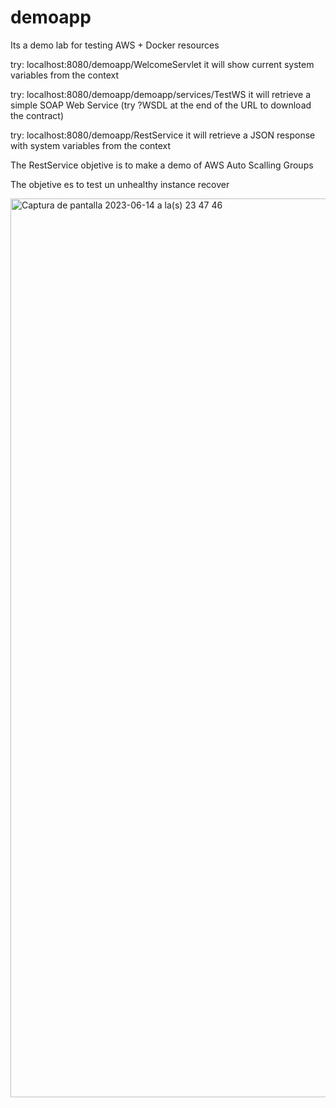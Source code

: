 # demoapp
Its a demo lab for testing AWS + Docker resources

try: localhost:8080/demoapp/WelcomeServlet it will show current system variables from the context

try: localhost:8080/demoapp/demoapp/services/TestWS it will retrieve a simple SOAP Web Service (try ?WSDL at the end of the URL to download the contract)

try: localhost:8080/demoapp/RestService it will retrieve a JSON response with system variables from the context

The RestService objetive is to make a demo of AWS Auto Scalling Groups

The objetive es to test un unhealthy instance recover

<img width="1438" alt="Captura de pantalla 2023-06-14 a la(s) 23 47 46" src="https://github.com/leonardolarraquy/demoapp/assets/123956560/539b2a7d-8d2b-4b11-bb9b-574f51629a9a">
